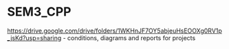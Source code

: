 # SEM3_CPP

https://drive.google.com/drive/folders/1WKHnJF7OY5abjeuHsEOOXg0RV1p_jsKd?usp=sharing - conditions, diagrams and reports for projects

